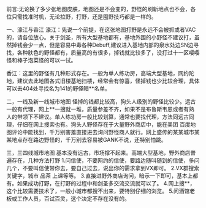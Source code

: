 前言:无论换了多少张地图皮肤，地图还是不会变的，野怪的刷新地点也不会，各位只需找准时机，无论拉野，打野，还是囤野技巧都是一样的。

一、濠江与香江
濠江：先说一个前提，在这张地图打野是永远不会被抓或者VAC的，请各位放心。关于剑圣，所有大型基地都有，基地外围的小野怪不建议打，虽然掉钱会少一点，但是容易中毒各种Debuff,建议进入基地内部的泉水处边SN边寻找，各种肤色的野怪都有，质量高的有很多，掉钱就比较多了，没打过十一区嘤嘤怪和棒子泡菜怪的可以一试。

香江：这里的野怪有几种形式存在。一般为单人练功房，高端大型基地，网约陀地，建议去此地图各式旧楼基地扫楼，经常会有惊喜，怪掉钱也少比较合理，具体可以去404处寻找名为141的野怪暗**名单。

二，一线及新一线城市地图
怪掉的钱都比较高，狗头人级别的野怪比较少。远古一般有代理，网上**一搜就一堆，质量参差不齐，如果不是布鲁斯韦恩或者有熟人的带领下不建议。单人练功房一般比较划算，通常也要找代理，方法同远古同理，仔细在网上搜索也有。狗头人野怪存在于大量野外商店中，能在美团 百度地图评论中能找到，千万别害羞直接进去询问野怪商人就行。网上盛传的某某城市某某地点存在路边野怪的，千万别去容易被GANK不说，还特别怕跳。

三，三四线城市地图
基本没有远古，市场撑不起来。高端大型基地，野外商店普遍存在，几种方法打野
1.问信使，不要网约的信使，要路边随叫随到的信使，多问几个，不要叫信使带你去，要自己过去，说出你的需求拿到VX即可。
2.VX群搜索关键字，城市 品茶 上课等等。
3.直接进野外商店询问，暗示一下即可，基本上都有。如果成功打野，在打野的过程中和剑圣多交流交流就可以了。
4.网上搜**，这个比较需要技术了，一般小城市都搜不出来，要特别仔细的浏览。
5.问酒馆老板或工作人员，百试百灵，这个决定不存在没有的。
